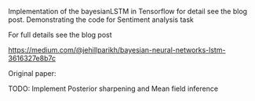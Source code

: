 
Implementation of the bayesianLSTM in Tensorflow for detail see the blog post. Demonstrating the code for Sentiment analysis task

For full details see the blog post

https://medium.com/@jehillparikh/bayesian-neural-networks-lstm-3616327e8b7c

Original paper: 

TODO: Implement Posterior sharpening and Mean field inference 
